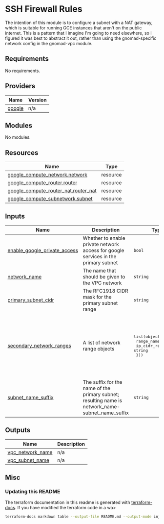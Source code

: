 # SSH Firewall Rules

The intention of this module is to configure a subnet with a NAT gateway, which is suitable for running GCE instances that aren't on the public internet. This is a pattern that I imagine I'm going to need elsewhere, so I figured it was best to abstract it out, rather than using the gnomad-specific network config in the gnomad-vpc module.

<!-- BEGIN_TF_DOCS -->
## Requirements

No requirements.

## Providers

| Name | Version |
|------|---------|
| <a name="provider_google"></a> [google](#provider\_google) | n/a |

## Modules

No modules.

## Resources

| Name | Type |
|------|------|
| [google_compute_network.network](https://registry.terraform.io/providers/hashicorp/google/latest/docs/resources/compute_network) | resource |
| [google_compute_router.router](https://registry.terraform.io/providers/hashicorp/google/latest/docs/resources/compute_router) | resource |
| [google_compute_router_nat.router_nat](https://registry.terraform.io/providers/hashicorp/google/latest/docs/resources/compute_router_nat) | resource |
| [google_compute_subnetwork.subnet](https://registry.terraform.io/providers/hashicorp/google/latest/docs/resources/compute_subnetwork) | resource |

## Inputs

| Name | Description | Type | Default | Required |
|------|-------------|------|---------|:--------:|
| <a name="input_enable_google_private_access"></a> [enable\_google\_private\_access](#input\_enable\_google\_private\_access) | Whether to enable private network access for google services in the primary subnet | `bool` | `true` | no |
| <a name="input_network_name"></a> [network\_name](#input\_network\_name) | The name that should be given to the VPC network | `string` | `"atlantis"` | no |
| <a name="input_primary_subnet_cidr"></a> [primary\_subnet\_cidr](#input\_primary\_subnet\_cidr) | The RFC1918 CIDR mask for the primary subnet range | `string` | `"192.168.0.0/20"` | no |
| <a name="input_secondary_network_ranges"></a> [secondary\_network\_ranges](#input\_secondary\_network\_ranges) | A list of network range objects | <pre>list(object({<br>    range_name    = string<br>    ip_cidr_range = string<br>  }))</pre> | <pre>[<br>  {<br>    "ip_cidr_range": "10.0.32.0/20",<br>    "range_name": "gke-services"<br>  },<br>  {<br>    "ip_cidr_range": "10.4.0.0/14",<br>    "range_name": "gke-pods"<br>  }<br>]</pre> | no |
| <a name="input_subnet_name_suffix"></a> [subnet\_name\_suffix](#input\_subnet\_name\_suffix) | The suffix for the name of the primary subnet; resulting name is network\_name-subnet\_name\_suffix | `string` | `"gke"` | no |

## Outputs

| Name | Description |
|------|-------------|
| <a name="output_vpc_network_name"></a> [vpc\_network\_name](#output\_vpc\_network\_name) | n/a |
| <a name="output_vpc_subnet_name"></a> [vpc\_subnet\_name](#output\_vpc\_subnet\_name) | n/a |
<!-- END_TF_DOCS -->

## Misc

### Updating this README

The terraform documentation in this readme is generated with [terraform-docs](https://terraform-docs.io/). If you have modified the terraform code in a wa>

```bash
terraform-docs markdown table --output-file README.md --output-mode inject .
